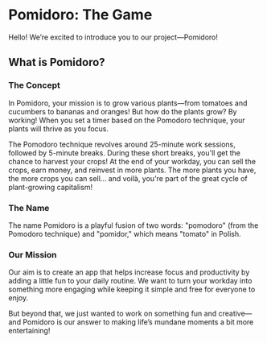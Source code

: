 
# Pomidoro: The Game

Hello! We’re excited to introduce you to our project—Pomidoro!

## What is Pomidoro?

### The Concept
In Pomidoro, your mission is to grow various plants—from tomatoes and cucumbers to bananas and oranges! But how do the plants grow? By working! When you set a timer based on the Pomodoro technique, your plants will thrive as you focus.

The Pomodoro technique revolves around 25-minute work sessions, followed by 5-minute breaks. During these short breaks, you'll get the chance to harvest your crops! At the end of your workday, you can sell the crops, earn money, and reinvest in more plants. The more plants you have, the more crops you can sell... and voilà, you're part of the great cycle of plant-growing capitalism!

### The Name
The name Pomidoro is a playful fusion of two words: "pomodoro" (from the Pomodoro technique) and "pomidor," which means "tomato" in Polish.

### Our Mission

Our aim is to create an app that helps increase focus and productivity by adding a little fun to your daily routine. We want to turn your workday into something more engaging while keeping it simple and free for everyone to enjoy.

But beyond that, we just wanted to work on something fun and creative—and Pomidoro is our answer to making life’s mundane moments a bit more entertaining!
